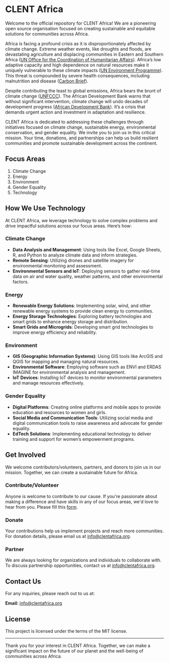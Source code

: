 # CLENT Africa

Welcome to the official repository for CLENT Africa! We are a pioneering open source organisation focused on creating sustainable and equitable solutions for communities across Africa. 

Africa is facing a profound crisis as it is disproportionately affected by climate change. Extreme weather events, like droughts and floods, are devastating agriculture and displacing communities in Eastern and Southern Africa ([UN Office for the Coordination of Humanitarian Affairs](https://www.unocha.org/news/seven-things-you-need-know-about-climate-change-eastern-and-southern-africa)). Africa’s low adaptive capacity and high dependence on natural resources make it uniquely vulnerable to these climate impacts ([UN Environment Programme](https://www.unep.org/regions/africa/regional-initiatives/responding-climate-change)). This threat is compounded by severe health consequences, including malnutrition and disease ([Carbon Brief](https://www.carbonbrief.org/in-depth-how-climate-change-affects-health-in-africa)).

Despite contributing the least to global emissions, Africa bears the brunt of climate change ([UNFCCC](https://unfccc.int/news/climate-change-is-an-increasing-threat-to-africa)). The African Development Bank warns that without significant intervention, climate change will undo decades of development progress ([African Development Bank](https://www.afdb.org/en/cop25/climate-change-africa)). It’s a crisis that demands urgent action and investment in adaptation and resilience.

CLENT Africa is dedicated to addressing these challenges through initiatives focused on climate change, sustainable energy, environmental conservation, and gender equality. We invite you to join us in this critical mission. Your time, donations, and partnerships can help us build resilient communities and promote sustainable development across the continent.

## Focus Areas

1. Climate Change
2. Energy
3. Environment
4. Gender Equality
5. Technology

## How We Use Technology

At CLENT Africa, we leverage technology to solve complex problems and drive impactful solutions across our focus areas. Here’s how:

### Climate Change

- **Data Analysis and Management**: Using tools like Excel, Google Sheets, R, and Python to analyze climate data and inform strategies.
- **Remote Sensing**: Utilizing drones and satellite imagery for environmental monitoring and assessment.
- **Environmental Sensors and IoT**: Deploying sensors to gather real-time data on air and water quality, weather patterns, and other environmental factors.

### Energy

- **Renewable Energy Solutions**: Implementing solar, wind, and other renewable energy systems to provide clean energy to communities.
- **Energy Storage Technologies**: Exploring battery technologies and smart grids to enhance energy storage and distribution.
- **Smart Grids and Microgrids**: Developing smart grid technologies to improve energy efficiency and reliability.

### Environment

- **GIS (Geographic Information Systems)**: Using GIS tools like ArcGIS and QGIS for mapping and managing natural resources.
- **Environmental Software**: Employing software such as ENVI and ERDAS IMAGINE for environmental analysis and management.
- **IoT Devices**: Installing IoT devices to monitor environmental parameters and manage resources effectively.

### Gender Equality

- **Digital Platforms**: Creating online platforms and mobile apps to provide education and resources to women and girls.
- **Social Media and Communication Tools**: Utilizing social media and digital communication tools to raise awareness and advocate for gender equality.
- **EdTech Solutions**: Implementing educational technology to deliver training and support for women’s empowerment programs.

## Get Involved

We welcome contributors/volunteers, partners, and donors to join us in our mission. Together, we can create a sustainable future for Africa.

### Contribute/Volunteer

Anyone is welcome to contribute to our cause. If you're passionate about making a difference and have skills in any of our focus areas, we'd love to hear from you. Please fill this [form](https://forms.gle/gX4WcwsZr2AFPPRHA).

### Donate

Your contributions help us implement projects and reach more communities. For donation details, please email us at [info@clentafrica.org](mailto:info@clentafrica.org).

### Partner

We are always looking for organizations and individuals to collaborate with. To discuss partnership opportunities, contact us at [info@clentafrica.org](mailto:info@clentafrica.org).

## Contact Us

For any inquiries, please reach out to us at:

**Email:** [info@clentafrica.org](mailto:info@clentafrica.org)

## License

This project is licensed under the terms of the MIT license.

---

Thank you for your interest in CLENT Africa. Together, we can make a significant impact on the future of our planet and the well-being of communities across Africa.
